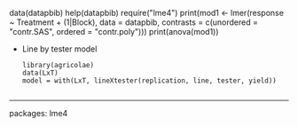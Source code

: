 data(datapbib)
help(datapbib)
require("lme4")
print(mod1 <- lmer(response ~ Treatment + (1|Block), data = datapbib,
contrasts = c(unordered = "contr.SAS", ordered = "contr.poly")))
print(anova(mod1))

- Line by tester model
  ```
  library(agricolae)
  data(LxT)
  model = with(LxT, lineXtester(replication, line, tester, yield))


  ```


---
packages: lme4
